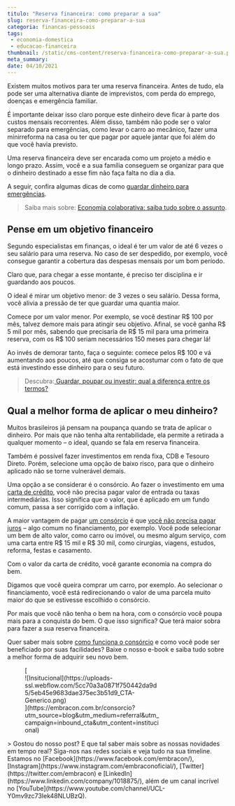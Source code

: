```yaml
---
titulo: "Reserva financeira: como preparar a sua"
slug: reserva-financeira-como-preparar-a-sua
categoria: financas-pessoais
tags:
 - economia-domestica
 - educacao-financeira
thumbnail: /static/cms-content/reserva-financeira-como-preparar-a-sua.png
meta_summary: 
date: 04/10/2021
---
```

Existem muitos motivos para ter uma reserva financeira. Antes de tudo, ela pode ser uma alternativa diante de imprevistos, com perda do emprego, doenças e emergência familiar.

É importante deixar isso claro porque este dinheiro deve ficar à parte dos custos mensais recorrentes. Além disso, também não pode ser o valor separado para emergências, como levar o carro ao mecânico, fazer uma minirreforma na casa ou ter que pagar por aquele jantar que foi além do que você havia previsto.

Uma reserva financeira deve ser encarada como um projeto a médio e longo prazo. Assim, você e a sua família conseguem se organizar para que o dinheiro destinado a esse fim não faça falta no dia a dia.

A seguir, confira algumas dicas de como [guardar dinheiro para emergências](https://www.embracon.com.br/blog/planejamento-financeiro-um-guia-para-as-financas-nao-sairem-de-controle).

> Saiba mais sobre: [Economia colaborativa: saiba tudo sobre o assunto](https://www.embracon.com.br/blog/economia-colaborativa-saiba-tudo-sobre-o-assunto).

Pense em um objetivo financeiro
-------------------------------

Segundo especialistas em finanças, o ideal é ter um valor de até 6 vezes o seu salário para uma reserva. No caso de ser despedido, por exemplo, você consegue garantir a cobertura das despesas mensais por um bom período.

Claro que, para chegar a esse montante, é preciso ter disciplina e ir guardando aos poucos.

O ideal é mirar um objetivo menor: de 3 vezes o seu salário. Dessa forma, você alivia a pressão de ter que guardar uma quantia maior.

Comece por um valor menor. Por exemplo, se você destinar R$ 100 por mês, talvez demore mais para atingir seu objetivo. Afinal, se você ganha R$ 5 mil por mês, sabendo que precisaria de R$ 15 mil para uma primeira reserva, com os R$ 100 seriam necessários 150 meses para chegar lá!

Ao invés de demorar tanto, faça o seguinte: comece pelos R$ 100 e vá aumentando aos poucos, até que consiga se acostumar com o fato de que está investindo esse dinheiro para o seu futuro.

> Descubra:[ Guardar, poupar ou investir: qual a diferença entre os termos?](https://www.embracon.com.br/blog/guardar-poupar-ou-investir-qual-a-diferenca-entre-os-termos)

Qual a melhor forma de aplicar o meu dinheiro?
----------------------------------------------

Muitos brasileiros já pensam na poupança quando se trata de aplicar o dinheiro. Por mais que não tenha alta rentabilidade, ela permite a retirada a qualquer momento – o ideal, quando se fala em reserva financeira.

Também é possível fazer investimentos em renda fixa, CDB e Tesouro Direto. Porém, selecione uma opção de baixo risco, para que o dinheiro aplicado não se torne vulnerável demais.

Uma opção a se considerar é o consórcio. Ao fazer o investimento em uma [carta de crédito](https://www.embracon.com.br/conhecaoconsorcio/o-que-e-carta-de-credito), você não precisa pagar valor de entrada ou taxas intermediárias. Isso significa que o valor, que é aplicado em um fundo comum, passa a ser corrigido com a inflação.

A maior vantagem de pagar [um consórcio](https://www.embracon.com.br/) é que [você não precisa pagar juros](https://www.embracon.com.br/blog/consorcio-nao-tem-juros-entenda) – algo comum no financiamento, por exemplo. Você pode selecionar um bem de alto valor, como carro ou imóvel, ou mesmo algum serviço, com uma carta entre R$ 15 mil e R$ 30 mil, como cirurgias, viagens, estudos, reforma, festas e casamento.

Com o valor da carta de crédito, você garante economia na compra do bem.

Digamos que você queira comprar um carro, por exemplo. Ao selecionar o financiamento, você está redirecionando o valor de uma parcela muito maior do que se estivesse escolhido o consórcio.

Por mais que você não tenha o bem na hora, com o consórcio você poupa mais para a conquista do bem. O que isso significa? Que terá maior sobra para fazer a sua reserva financeira.

Quer saber mais sobre [como funciona o consórcio](https://www.embracon.com.br/blog/afinal-o-que-e-o-consorcio) e como você pode ser beneficiado por suas facilidades? Baixe o nosso e-book e saiba tudo sobre a melhor forma de adquirir seu novo bem.

<figure class="w-richtext-figure-type-image w-richtext-align-center" style="max-width:310px">[<div>![Insitucional](https://uploads-ssl.webflow.com/5cc70a3a0871f750442da9d5/5eb45e9683dae375ec3b51d9_CTA-Generico.png)</div>](https://embracon.com.br/consorcio?utm_source=blog&utm_medium=referral&utm_campaign=inbound_cta&utm_content=institucional)</figure>> Gostou do nosso post? E que tal saber mais sobre as nossas novidades em tempo real? Siga-nos nas redes sociais e veja tudo na sua timeline. Estamos no [Facebook](https://www.facebook.com/embracon/), [Instagram](https://www.instagram.com/embraconoficial/), [Twitter](https://twitter.com/embracon) e [LinkedIn](https://www.linkedin.com/company/1018875/), além de um canal incrível no [YouTube](https://www.youtube.com/channel/UCL-Y0mv9zc73Iek48NLUBzQ).
